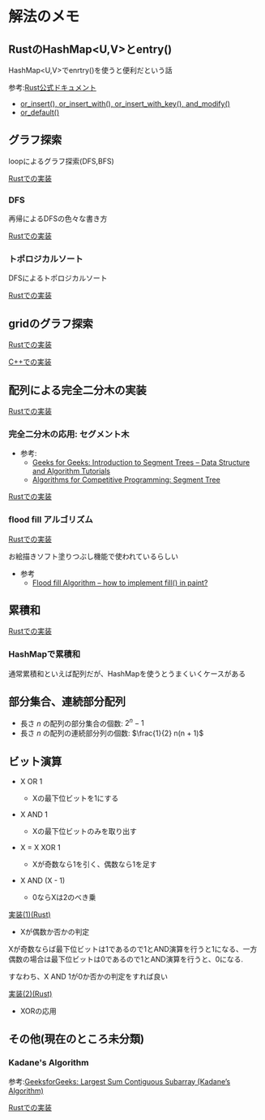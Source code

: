 # 解法のメモ

## RustのHashMap\<U,V\>とentry()

HashMap\<U,V\>でenrtry()を使うと便利だという話

参考:[Rust公式ドキュメント](https://doc.rust-lang.org/std/collections/hash_map/enum.Entry.html#method.and_modify)


- [or_insert(), or_insert_with(), or_insert_with_key(), and_modify()](impl_rust/src/hash_map/or_insert.rs)
- [or_default()](impl_rust/src/hash_map/or_default.rs)

## グラフ探索

loopによるグラフ探索(DFS,BFS)

[Rustでの実装](impl_rust/src/graph/graph_search_loop.rs)

### DFS

再帰によるDFSの色々な書き方

[Rustでの実装](impl_rust/src/graph/dfs_rec.rs)

### トポロジカルソート

DFSによるトポロジカルソート

[Rustでの実装](impl_rust/src/graph/topo_sort.rs)

## gridのグラフ探索

[Rustでの実装](impl_rust/src/graph/graph_grid.rs)

[C++での実装](impl_cpp/graph/graph_grid.cpp)

## 配列による完全二分木の実装

[Rustでの実装](impl_rust/src/graph/complete_bin_tree.rs)

### 完全二分木の応用: セグメント木

- 参考: 
    - [Geeks for Geeks: Introduction to Segment Trees – Data Structure and Algorithm Tutorials](https://www.geeksforgeeks.org/introduction-to-segment-trees-data-structure-and-algorithm-tutorials/?ref=lbp)
    - [Algorithms for Competitive Programming: Segment Tree](https://cp-algorithms.com/data_structures/segment_tree.html)

[Rustでの実装](impl_rust/src/graph/segument_tree.rs)


### flood fill アルゴリズム

[Rustでの実装](impl_rust/src/graph/flood_fill.rs)

お絵描きソフト塗りつぶし機能で使われているらしい

- 参考
    - [Flood fill Algorithm – how to implement fill() in paint?](https://www.geeksforgeeks.org/flood-fill-algorithm-implement-fill-paint/) 

## 累積和

[Rustでの実装](impl_rust/src/prefix_sum/prefix_sum.rs)

### HashMapで累積和

通常累積和といえば配列だが、HashMapを使うとうまくいくケースがある

## 部分集合、連続部分配列

- 長さ $n$ の配列の部分集合の個数: $2^n - 1$
- 長さ $n$ の配列の連続部分列の個数: $\frac{1}{2} n(n + 1)$

## ビット演算

- X OR 1
    - Xの最下位ビットを1にする

- X AND 1
    - Xの最下位ビットのみを取り出す

- X = X XOR 1
    - Xが奇数なら1を引く、偶数なら1を足す

- X AND (X - 1)
    - 0ならXは2のべき乗

[実装(1)(Rust)](impl_rust/src/bit_manipulation/bit_1.rs)

- Xが偶数か否かの判定

Xが奇数ならば最下位ビットは1であるので1とAND演算を行うと1になる、一方偶数の場合は最下位ビットは0であるので1とAND演算を行うと、0になる.

すなわち、X AND 1が0か否かの判定をすれば良い

[実装(2)(Rust)](impl_rust/src/bit_manipulation/bit_2.rs)

- XORの応用

## その他(現在のところ未分類) 

### Kadane's Algorithm

参考:[GeeksforGeeks: Largest Sum Contiguous Subarray (Kadane’s Algorithm)](https://www.geeksforgeeks.org/largest-sum-contiguous-subarray/)

[Rustでの実装](impl_rust/src/etc/kadane.rs)
